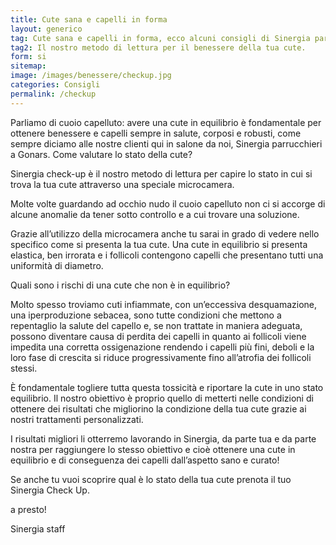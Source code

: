 ```yaml
---
title: Cute sana e capelli in forma
layout: generico
tag: Cute sana e capelli in forma, ecco alcuni consigli di Sinergia parrucchieri a Gonars, le prime consulenti cutanee per la bellezza del tuo capello.
tag2: Il nostro metodo di lettura per il benessere della tua cute.
form: si
sitemap:
image: /images/benessere/checkup.jpg
categories: Consigli
permalink: /checkup
---
```


Parliamo di cuoio capelluto: avere una cute in equilibrio è fondamentale per ottenere benessere e capelli sempre in salute, corposi e robusti, come sempre diciamo alle nostre clienti qui in salone da noi, Sinergia parrucchieri a Gonars. Come valutare lo stato della cute?

Sinergia check-up è il nostro metodo di lettura per capire lo stato in cui si trova la tua cute attraverso una speciale microcamera.

Molte volte guardando ad occhio nudo il cuoio capelluto non ci si accorge di alcune anomalie da tener sotto controllo e a cui trovare una soluzione.

Grazie all’utilizzo della microcamera anche tu sarai in grado di vedere nello specifico come si presenta la tua cute.
Una cute in equilibrio si presenta elastica, ben irrorata e i follicoli contengono capelli che presentano tutti una uniformità di diametro.

Quali sono i rischi di una cute che non è in equilibrio?

Molto spesso troviamo cuti infiammate, con un’eccessiva desquamazione, una iperproduzione sebacea, sono tutte condizioni che mettono a repentaglio la salute del capello e, se non trattate in maniera adeguata, possono diventare causa di perdita dei capelli in quanto ai follicoli viene impedita una corretta ossigenazione rendendo i capelli più fini, deboli e la loro fase di crescita si riduce progressivamente fino all’atrofia dei follicoli stessi.

È fondamentale togliere tutta questa tossicità e riportare la cute in uno stato equilibrio.
Il nostro obiettivo è proprio quello di metterti nelle condizioni di ottenere dei risultati che migliorino la condizione della tua cute grazie ai nostri trattamenti personalizzati.

I risultati migliori li otterremo lavorando in Sinergia, da parte tua e da parte nostra per raggiungere lo stesso obiettivo e cioè ottenere una cute in equilibrio e di conseguenza dei capelli dall’aspetto sano e curato!

Se anche tu vuoi scoprire qual è lo stato della tua cute prenota il tuo Sinergia Check Up.

a presto!

Sinergia staff
